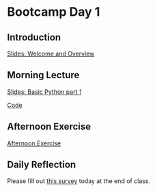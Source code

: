 # Bootcamp Day 1


## Introduction

[Slides: Welcome and Overview](https://docs.google.com/presentation/d/1LQjRBm0cF-CZe35pHMgon-Pm1TsSjuCqbpyyW_r2elE/edit?usp=sharing)

## Morning Lecture 

[Slides: Basic Python part 1](https://docs.google.com/presentation/d/1CgkpRxD6aqLYACOUeUUNLWv_SfaflhLEZBi4n_CeBCk/edit?usp=sharing)

[Code](https://github.com/bxlab/qbb2025/tree/main/bootcamp/day1_morning)

## Afternoon Exercise

[Afternoon Exercise](../assignments/bootcamp/lists_loops_conditionals/index.md)

## Daily Reflection

Please fill out [this survey](https://forms.gle/PLeHe8sqe2UCqeM79) today at the end of class. 
